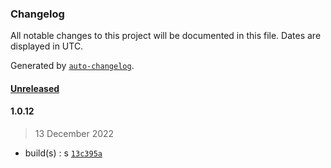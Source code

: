 ### Changelog

All notable changes to this project will be documented in this file. Dates are displayed in UTC.

Generated by [`auto-changelog`](https://github.com/CookPete/auto-changelog).

#### [Unreleased](https://github.com/JsantanaRoman/actions-test/compare/1.0.12...HEAD)

#### 1.0.12

> 13 December 2022

- build(s) : s [`13c395a`](https://github.com/JsantanaRoman/actions-test/commit/13c395a3edc51d1c7cfa16d16fbb8812c5baf76d)
